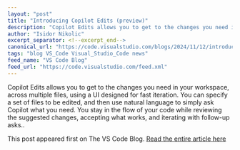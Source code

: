 ```yaml
---
layout: "post"
title: "Introducing Copilot Edits (preview)"
description: "Copilot Edits allows you to get to the changes you need in your workspace, across multiple files, us..."
author: "Isidor Nikolic"
excerpt_separator: <!--excerpt_end-->
canonical_url: "https://code.visualstudio.com/blogs/2024/11/12/introducing-copilot-edits"
tags: "blog VS_Code Visual_Studio_Code news"
feed_name: "VS Code Blog"
feed_url: "https://code.visualstudio.com/feed.xml"
---
```


Copilot Edits allows you to get to the changes you need in your workspace, across multiple files, using a UI designed for fast iteration. You can specify a set of files to be edited, and then use natural language to simply ask Copilot what you need. You stay in the flow of your code while reviewing the suggested changes, accepting what works, and iterating with follow-up asks..<!--excerpt_end-->

This post appeared first on The VS Code Blog. [Read the entire article here](https://code.visualstudio.com/blogs/2024/11/12/introducing-copilot-edits)
